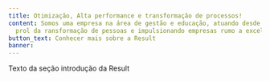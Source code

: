 ```yaml
---
title: Otimização, Alta performance e transformação de processos!
content: Somos uma empresa na área de gestão e educação, atuando desde 2013 em
  prol da ransformação de pessoas e impulsionando empresas rumo a excelência.
button_text: Conhecer mais sobre a Result
banner: 
---
```

 
Texto da seção introdução da Result